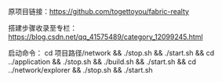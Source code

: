 原项目链接：https://github.com/togettoyou/fabric-realty


搭建步骤收录至专栏：https://blog.csdn.net/qq_41575489/category_12099245.html


启动命令：
cd 项目路径/network && ./stop.sh && ./start.sh && cd ../application && ./stop.sh && ./build.sh && ./start.sh && cd ../network/explorer && ./stop.sh && ./start.sh
